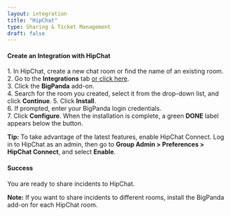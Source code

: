 ```yaml
---
layout: integration
title: "HipChat"
type: Sharing & Ticket Management
draft: false
---
```


#### Create an Integration with HipChat

1\. In HipChat, create a new chat room or find the name of an existing room.
2\. Go to the **Integrations** tab [or click here](https://hipchat.com/addons/).  
3\. Click the **BigPanda** add-on.  
4\. Search for the room you created, select it from the drop-down list, and click **Continue**.
5\. Click **Install**.  
6\. If prompted, enter your BigPanda login credentials.  
7\. Click **Configure**. When the installation is complete, a green **DONE** label appears below the button.

**Tip:** To take advantage of the latest features, enable HipChat Connect. Log in to HipChat as an admin, then go to **Group Admin > Preferences > HipChat Connect**, and select **Enable**.

<!-- section-separator -->
#### Success
You are ready to share incidents to HipChat.

**Note:** If you want to share incidents to different rooms, install the BigPanda add-on for each HipChat room.
